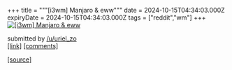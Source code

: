 +++
title = """[i3wm] Manjaro & eww"""
date = 2024-10-15T04:34:03.000Z
expiryDate = 2024-10-15T04:34:03.000Z
tags = ["reddit","wm"]
+++
[![[i3wm] Manjaro & eww](https://b.thumbs.redditmedia.com/ioF6crRTkk8JxYQTHLml_OzhwCAnMKfQHjgBrqn-q8A.jpg "[i3wm] Manjaro & eww")](https://www.reddit.com/r/unixporn/comments/1g3zqi3/i3wm_manjaro_eww/)

submitted by [/u/uriel\_zo](https://www.reddit.com/user/uriel_zo)  
[\[link\]](https://www.reddit.com/gallery/1g3zqi3) [\[comments\]](https://www.reddit.com/r/unixporn/comments/1g3zqi3/i3wm_manjaro_eww/)

[[source]](https://www.reddit.com/r/unixporn/comments/1g3zqi3/i3wm_manjaro_eww/)
